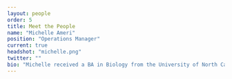 ```yaml
---
layout: people
order: 5
title: Meet the People
name: "Michelle Ameri"
position: "Operations Manager"
current: true
headshot: "michelle.png"
twitter: ""
bio: "Michelle received a BA in Biology from the University of North Carolina at Asheville. Immediately after graduation, she entered the veterinary field as an assistant and thrived in the field, eventually receiving her Registered Veterinary Technician license in 2001. Prior to working at Stanford, she was the head nurse at Peninsula Equine Medical Center in Menlo Park where her duties included everything from front office work to ICU patient care to administering and monitoring anesthesia on 1000+ lb horses. She also has been an Adjunct Instructor at Foothill College in Los Altos, CA for the Veterinary Technician Program. <br/><br/> Since joining Stanford in 2004, her role has been overseeing the day-to-day needs of the laboratory and staff. In addition to providing administrative support to the PI's and researchers, she oversees the financial and regulatory aspects of our program. Michelle really enjoys being part of a team. Her 25+ years in the veterinary field has made her proficient at working with doctors, students, and staff members. Her degree and background in the medical field are useful tools to bring to the table, and she prides herself on being proactive, organized, and having a positive attitude. When not at Stanford, you can find her at the beach, hiking with her dog, or riding her horse."
---
```


